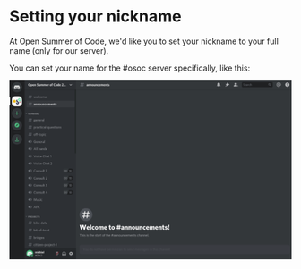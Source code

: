 # Setting your nickname

At Open Summer of Code, we'd like you to set your nickname to your full name \(only for our server\).

You can set your name for the \#osoc server specifically, like this:

![](../../.gitbook/assets/set-name.gif)


